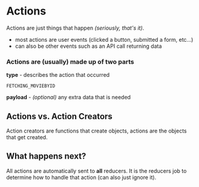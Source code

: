 # Actions

Actions are just things that happen *(seriously, that's it)*.
- most actions are user events (clicked a button, submitted a form, etc...)
- can also be other events such as an API call returning data

### Actions are (usually) made up of two parts


**type** - describes the action that occurred
```
FETCHING_MOVIEBYID
```


**payload** - *(optional)* any extra data that is needed


## Actions vs. Action Creators

Action creators are functions that create objects, actions are the objects that get created.

## What happens next?

All actions are automatically sent to **all** reducers. It is the reducers job to determine how to handle that action
(can also just ignore it).
